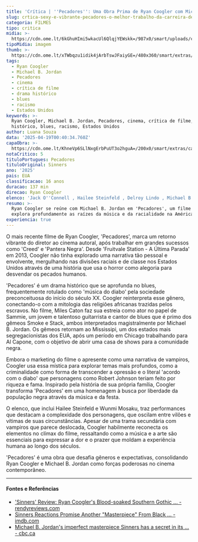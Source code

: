 ```yaml
---
title: 'Crítica | ''Pecadores'': Uma Obra Prima de Ryan Coogler com Michael B. Jordan'
slug: crtica-sexy-e-vibrante-pecadores-o-melhor-trabalho-da-carreira-de-ryan-coogler
categoria: FILMES
tipo: critica
midia: >-
  https://cdn.ome.lt/6kGhuHImi5wkacUl6QlqjYEWskk=/987x0/smart/uploads/conteudo/fotos/Design_sem_nome_2_LJrVGWr.jpg
tipoMidia: imagem
thumb: >-
  https://cdn.ome.lt/xTWbqzu1idik4jArbTswJFaiyGE=/480x360/smart/extras/conteudos/Design_sem_nome_2_lovocwp.jpg
tags:
  - Ryan Coogler
  - Michael B. Jordan
  - Pecadores
  - cinema
  - crítica de filme
  - drama histórico
  - blues
  - racismo
  - Estados Unidos
keywords: >-
  Ryan Coogler, Michael B. Jordan, Pecadores, cinema, crítica de filme, drama
  histórico, blues, racismo, Estados Unidos
author: Luana Souza
data: '2025-04-19T00:40:34.760Z'
capaObra: >-
  https://cdn.ome.lt/KhneVp6SLlNxgErbPuUT3o2hguA=/200x0/smart/extras/capas/Captura_de_tela_2025-04-10_173913.png
notaCritico: 5
tituloPortugues: Pecadores
tituloOriginal: Sinners
ano: '2025'
pais: EUA
classificacao: 16 anos
duracao: 137 min
direcao: Ryan Coogler
elenco: 'Jack O''Connell , Hailee Steinfeld , Delroy Lindo , Michael B. Jordan'
resumo: >-
  Ryan Coogler se reúne com Michael B. Jordan em 'Pecadores', um filme que
  explora profundamente as raízes da música e da racialidade na América.
experiencia: true
---
```


O mais recente filme de Ryan Coogler, 'Pecadores', marca um retorno vibrante do diretor ao cinema autoral, após trabalhar em grandes sucessos como 'Creed' e 'Pantera Negra'. Desde 'Fruitvale Station - A Última Parada' em 2013, Coogler não tinha explorado uma narrativa tão pessoal e envolvente, mergulhando nas divisões raciais e de classe nos Estados Unidos através de uma história que usa o horror como alegoria para desvendar os pecados humanos.

'Pecadores' é um drama histórico que se aprofunda no blues, frequentemente rotulado como 'música do diabo' pela sociedade preconceituosa do início do século XX. Coogler reinterpreta esse gênero, conectando-o com a mitologia das religiões africanas trazidas pelos escravos. No filme, Miles Caton faz sua estreia como ator no papel de Sammie, um jovem e talentoso guitarrista e cantor de blues que é primo dos gêmeos Smoke e Stack, ambos interpretados magistralmente por Michael B. Jordan. Os gêmeos retornam ao Mississipi, um dos estados mais segregacionistas dos EUA, após um período em Chicago trabalhando para Al Capone, com o objetivo de abrir uma casa de shows para a comunidade negra.

Embora o marketing do filme o apresente como uma narrativa de vampiros, Coogler usa essa mística para explorar temas mais profundos, como a criminalidade como forma de transcender a opressão e o literal 'acordo com o diabo' que personagens como Robert Johnson teriam feito por riqueza e fama. Inspirado pela história de sua própria família, Coogler transforma 'Pecadores' em uma homenagem à busca por liberdade da população negra através da música e da festa.

O elenco, que inclui Hailee Steinfeld e Wunmi Mosaku, traz performances que destacam a complexidade dos personagens, que oscilam entre vilões e vítimas de suas circunstâncias. Apesar de uma trama secundária com vampiros que parece deslocada, Coogler habilmente reconecta os elementos no clímax do filme, ressaltando como a música e a arte são essenciais para expressar a dor e o prazer que moldam a experiência humana ao longo dos séculos.

'Pecadores' é uma obra que desafia gêneros e expectativas, consolidando Ryan Coogler e Michael B. Jordan como forças poderosas no cinema contemporâneo.

---

#### Fontes e Referências

- ['Sinners' Review: Ryan Coogler's Blood-soaked Southern Gothic ... - rendyreviews.com](https://rendyreviews.com/movie-reviews/sinners-review)
- [Sinners Reactions Promise Another "Masterpiece" From Black ... - imdb.com](https://www.imdb.com/news/ni65218534/?ref_=tt_nwr_1)
- [Michael B. Jordan's imperfect masterpiece Sinners has a secret in its ... - cbc.ca](https://www.cbc.ca/news/entertainment/sinners-review-1.7513592)
